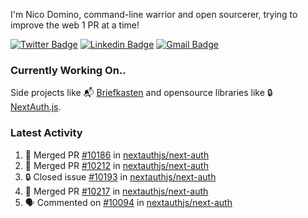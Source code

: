 
I'm Nico Domino, command-line warrior and open sourcerer, trying to improve the web 1 PR at a time!

[![Twitter Badge](https://img.shields.io/badge/-@ndom91-1ca0f1?style=flat-square&labelColor=1ca0f1&logo=twitter&logoColor=white&link=https://twitter.com/ndom91)](https://twitter.com/ndom91) [![Linkedin Badge](https://img.shields.io/badge/-ndom91-blue?style=flat-square&logo=Linkedin&logoColor=white&link=https://www.linkedin.com/in/ndom91/)](https://www.linkedin.com/in/ndom91/) [![Gmail Badge](https://img.shields.io/badge/-yo@ndo.dev-c14438?style=flat-square&logo=mail.ru&logoColor=white&link=mailto:yo@ndo.dev)](mailto:yo@ndo.dev)

### Currently Working On..

Side projects like 📬 [Briefkasten](https://briefkastenhq.com) and opensource libraries like 🔒 [NextAuth.js](https://github.com/nextauthjs/next-auth).

<!--START_SECTION_PROFILE_VIEWS:readme-info-->
<!--END_SECTION_PROFILE_VIEWS:readme-info-->

<!--START_SECTION_DAILY_COMMIT:readme-info-->
<!--END_SECTION_DAILY_COMMIT:readme-info-->

<!--START_SECTION_WEEKLY_COMMIT:readme-info-->
<!--END_SECTION_WEEKLY_COMMIT:readme-info-->

### Latest Activity

<!--START_SECTION:activity-->
1. 🎉 Merged PR [#10186](https://github.com/nextauthjs/next-auth/pull/10186) in [nextauthjs/next-auth](https://github.com/nextauthjs/next-auth)
2. 🎉 Merged PR [#10212](https://github.com/nextauthjs/next-auth/pull/10212) in [nextauthjs/next-auth](https://github.com/nextauthjs/next-auth)
3. 🔒 Closed issue [#10193](https://github.com/nextauthjs/next-auth/issues/10193) in [nextauthjs/next-auth](https://github.com/nextauthjs/next-auth)
4. 🎉 Merged PR [#10217](https://github.com/nextauthjs/next-auth/pull/10217) in [nextauthjs/next-auth](https://github.com/nextauthjs/next-auth)
5. 🗣 Commented on [#10094](https://github.com/nextauthjs/next-auth/pull/10094#issuecomment-1979106431) in [nextauthjs/next-auth](https://github.com/nextauthjs/next-auth)
<!--END_SECTION:activity-->

